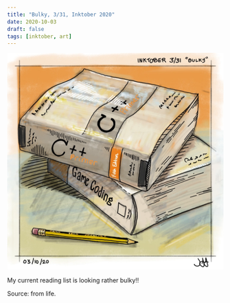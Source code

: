 ```yaml
---
title: "Bulky, 3/31, Inktober 2020"
date: 2020-10-03
draft: false
tags: [inktober, art]
---
```


![WEBP](bulky.webp "Bulky")

My current reading list is looking rather bulky!!

Source: from life.
